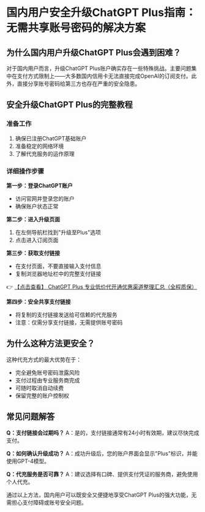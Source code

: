# 国内用户安全升级ChatGPT Plus指南：无需共享账号密码的解决方案

## 为什么国内用户升级ChatGPT Plus会遇到困难？

对于国内用户而言，升级ChatGPT Plus账户确实存在一些特殊挑战。主要问题集中在支付方式限制上——大多数国内信用卡无法直接完成OpenAI的订阅支付。此外，直接分享账号密码给第三方也存在严重的安全隐患。

## 安全升级ChatGPT Plus的完整教程

### 准备工作
1. 确保已注册ChatGPT基础账户
2. 准备稳定的网络环境
3. 了解代充服务的运作原理

### 详细操作步骤

**第一步：登录ChatGPT账户**
- 访问官网并登录您的账户
- 确保账户状态正常

**第二步：进入升级页面**
1. 在左侧导航栏找到"升级至Plus"选项
2. 点击进入订阅页面

**第三步：获取支付链接**
- 在支付页面，不要直接输入支付信息
- 复制浏览器地址栏中的完整支付链接

👉 [【点击查看】 ChatGPT Plus 专业低价代开通优惠渠道整理汇总（全程质保）](https://bit.ly/DaiKai)

**第四步：安全共享支付链接**
- 将复制的支付链接发送给可信赖的代充服务
- 注意：仅需分享支付链接，无需提供账号密码

## 为什么这种方法更安全？

这种代充方式的最大优势在于：
- 完全避免账号密码泄露风险
- 支付过程由专业服务商完成
- 可随时取消自动续费
- 保留完整的账户控制权

## 常见问题解答

**Q：支付链接会过期吗？**
A：是的，支付链接通常有24小时有效期，建议尽快完成支付。

**Q：如何确认升级成功？**
A：成功升级后，您的账户界面会显示"Plus"标识，并能使用GPT-4模型。

**Q：代充服务是否可靠？**
A：建议选择有口碑、提供支付凭证的服务商，避免使用个人代充。

通过以上方法，国内用户可以既安全又便捷地享受ChatGPT Plus的强大功能，无需担心支付障碍或账号安全问题。